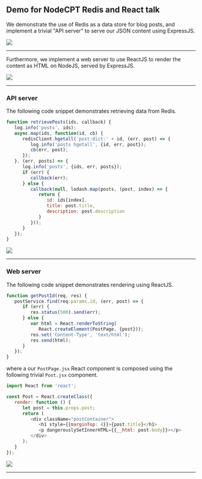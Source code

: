 
## Demo for NodeCPT Redis and React talk

We demonstrate the use of Redis as a data store for blog posts, and implement a trivial "API server" to serve our JSON content using ExpressJS.

![](https://evanx.github.io/images/blogdemo/api-post1.png)
<hr>

Furthermore, we implement a web server to use ReactJS to render the content as HTML on NodeJS, served by ExpressJS.

![](https://evanx.github.io/images/blogdemo/web-posts.png)
<hr>

### API server

The following code snippet demonstrates retrieving data from Redis.

```javascript
function retrievePosts(ids, callback) {
   log.info('posts', ids);
   async.map(ids, function(id, cb) {
      redisClient.hgetall('post:dict:' + id, (err, post) => {
         log.info('posts hgetall', {id, err, post});
         cb(err, post);
      });
   }, (err, posts) => {
      log.info('posts', {ids, err, posts});
      if (err) {
         callback(err);
      } else {
         callback(null, lodash.map(posts, (post, index) => {
            return {
               id: ids[index],
               title: post.title,
               description: post.description
            }
         }));
      }
   });
}
```

![](https://evanx.github.io/images/blogdemo/api-posts.png)
<hr>

### Web server

The following code snippet demonstrates rendering using ReactJS.

```javascript
function getPostId(req, res) {
   postService.find(req.params.id, (err, post) => {
      if (err) {
         res.status(500).send(err);
      } else {
         var html = React.renderToString(
            React.createElement(PostPage, {post}));
         res.set('Content-Type', 'text/html');
         res.send(html);
      }
   });
}
```

where a our `PostPage.jsx` React component is composed using the following trivial `Post.jsx` component.

```javascript
import React from 'react';

const Post = React.createClass({
   render: function () {
      let post = this.props.post;
      return (
         <div className="postContainer">
            <h1 style={{marginTop: 4}}>{post.title}</h1>
            <p dangerouslySetInnerHTML={{__html: post.body}}></p>
         </div>
      );
   }
});
```

![](https://evanx.github.io/images/blogdemo/web-post1.png)
<hr>

